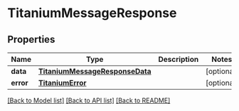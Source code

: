 # TitaniumMessageResponse


## Properties
Name | Type | Description | Notes
------------ | ------------- | ------------- | -------------
**data** | [**TitaniumMessageResponseData**](TitaniumMessageResponseData.md) |  | [optional] 
**error** | [**TitaniumError**](TitaniumError.md) |  | [optional] 

[[Back to Model list]](../README.md#documentation-for-models) [[Back to API list]](../README.md#documentation-for-api-endpoints) [[Back to README]](../README.md)


